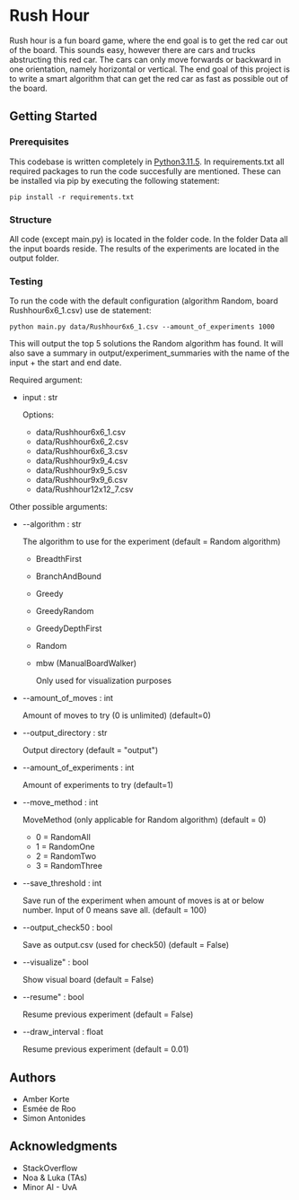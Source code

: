 # Rush Hour

Rush hour is a fun board game, where the end goal is to get the red car out of the board. This sounds easy, however there are cars and trucks abstructing this red car. The cars can only move forwards or backward in one orientation, namely horizontal or vertical. The end goal of this project is to write a smart algorithm that can get the red car as fast as possible out of the board. 


## Getting Started

### Prerequisites

This codebase is written completely in [Python3.11.5](https://www.python.org/downloads/). In requirements.txt all required packages to run the code succesfully are mentioned. These can be installed via pip by executing the following statement:

```
pip install -r requirements.txt
```

### Structure

All code (except main.py) is located in the folder code. In the folder Data all the input boards reside. The results of the experiments are located in the output folder.

### Testing

To run the code with the default configuration (algorithm Random, board Rushhour6x6_1.csv) use de statement:

```
python main.py data/Rushhour6x6_1.csv --amount_of_experiments 1000
```
This will output the top 5 solutions the Random algorithm has found. It will also save a summary in output/experiment_summaries with the name of the input + the start and end date.

Required argument:
- input : str

    Options:

    - data/Rushhour6x6_1.csv
    - data/Rushhour6x6_2.csv
    - data/Rushhour6x6_3.csv
    - data/Rushhour9x9_4.csv
    - data/Rushhour9x9_5.csv
    - data/Rushhour9x9_6.csv
    - data/Rushhour12x12_7.csv

Other possible arguments: 
- --algorithm : str

    The algorithm to use for the experiment (default = Random algorithm)
    - BreadthFirst

    - BranchAndBound
    
    - Greedy

    - GreedyRandom

    - GreedyDepthFirst

    - Random

    - mbw (ManualBoardWalker) 

        Only used for visualization purposes



- --amount_of_moves : int

    Amount of moves to try (0 is unlimited) (default=0)

- --output_directory : str

    Output directory (default = "output")

- --amount_of_experiments : int

    Amount of experiments to try (default=1)

- --move_method : int

    MoveMethod (only applicable for Random algorithm) (default = 0)
    - 0 = RandomAll
    - 1 = RandomOne
    - 2 = RandomTwo
    - 3 = RandomThree

- --save_threshold : int

    Save run of the experiment when amount of moves is at or below number. Input of 0 means save all. (default = 100)

- --output_check50 : bool

    Save as output.csv (used for check50) (default = False)

- --visualize" : bool

    Show visual board (default = False)

- --resume" : bool

    Resume previous experiment (default = False)

- --draw_interval : float

    Resume previous experiment (default = 0.01)




## Authors

* Amber Korte
* Esmée de Roo
* Simon Antonides

## Acknowledgments

* StackOverflow
* Noa & Luka (TAs)
* Minor AI - UvA
